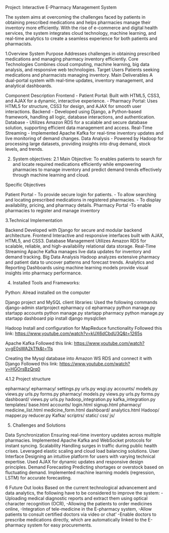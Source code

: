 Project: Interactive E-Pharmacy Management System

The system aims at overcoming the challenges faced by patients in obtaining prescribed medications and helps pharmacies manage their inventory more efficiently. 
With the rise of e-commerce and digital health services, the system integrates cloud technology, machine learning, and real-time analytics to create a seamless experience
for both patients and pharmacists.

1.Overview
System Purpose	Addresses challenges in obtaining prescribed medications and managing pharmacy inventory efficiently.
Core Technologies	Combines cloud computing, machine learning, big data analysis, and responsive web technologies.
Target Users	Patients seeking medications and pharmacists managing inventory.
Main Deliverables	A dual-portal system with real-time updates, inventory management, and analytical dashboards.

Component	Description
Frontend	- Patient Portal: Built with HTML5, CSS3, and AJAX for a dynamic, interactive experience.
	- Pharmacy Portal: Uses HTML5 for structure, CSS3 for design, and AJAX for smooth user interactions.
Backend	- Developed using Django, a Python-based framework, handling all logic, database interactions, and authentication.
Database	- Utilizes Amazon RDS for a scalable and secure database solution, supporting efficient data management and access.
Real-Time Streaming	- Implemented Apache Kafka for real-time inventory updates and live monitoring of demand changes.
Data Analysis	- Powered by Hadoop for processing large datasets, providing insights into drug demand, stock levels, and trends.

2. System objectives:
2.1 Main Objective: To enables patients to search for and locate required medications efficiently while empowering pharmacies to manage inventory and
     predict demand trends effectively through machine learning and cloud.

Specific Objectives	

Patient Portal	- To provide secure login for patients.
	- To allow searching and locating prescribed medications in registered pharmacies.
	- To display availability, pricing, and pharmacy details.
Pharmacy Portal	-To enable pharmacies to register and manage inventory

3.Technical Implementation

Backend	Developed with Django for secure and modular backend architecture.
Frontend	Interactive and responsive interfaces built with AJAX, HTML5, and CSS3.
Database Management	Utilizes Amazon RDS for scalable, reliable, and high-availability relational data storage.
Real-Time Streaming	Apache Kafka manages live data updates for inventory and demand tracking.
Big Data Analysis	Hadoop analyzes extensive pharmacy and patient data to uncover patterns and forecast trends.
Analytics and Reporting	Dashboards using machine learning models provide visual insights into pharmacy performance.


4. Installed Tools and Frameworks:
   
Python: 
Alread installed on the computer

Django project and MySQL client libraries:
Used the following commands
 django-admin startproject epharmacy
cd epharmacy
python manage.py startapp accounts
python manage.py startapp pharmacy
python manage.py startapp dashboard
pip install django mysqlclien

Hadoop Install and configuration for MapReduce functionality
Followed this link: https://www.youtube.com/watch?v=kUX6dCbdU3Q&t=1265s

Apache Kafka
Followed this link: https://www.youtube.com/watch?v=gE0sWA2kTfk&t=11s

Creating the Mysql database into Amazon WS RDS and connect it with Django
Followed this link: https://www.youtube.com/watch?v=HGOrsBzQrq0

4.1.2 Project structure
 
 epharmacy/
    epharmacy/
        settings.py
        urls.py
        wsgi.py
    accounts/
        models.py
        views.py
        urls.py
        forms.py
    pharmacy/
        models.py
        views.py
        urls.py
        forms.py
    dashboard/
        views.py
        urls.py
        hadoop_integration.py
        kafka_integration.py
    templates/
        base.html
        accounts/
            login.html
            signup.html
        pharmacy/
            medicine_list.html
            medicine_form.html
        dashboard/
            analytics.html
        Hadoop/
               mapper.py
               reducer.py
        Kafka/
            scriptrs/
    static/
        css/
        js/

 
5. Challenges and Solutions




Data Synchronization	Ensuring real-time inventory updates across multiple pharmacies.	Implemented Apache Kafka and WebSocket protocols for instant syncing.
Scalability	Handling surges in traffic during public health crises.	Leveraged elastic scaling and cloud load balancing solutions.
User Interface	Designing an intuitive platform for users with varying technical expertise.	Used AJAX for dynamic updates and responsive design principles.
Demand Forecasting	Predicting shortages or overstock based on fluctuating demand.	Implemented machine learning models (regression, LSTM) for accurate forecasting.




6 Future Out looks
Based on the current technological advancement and data analytics, the following have to be considered to improve the system:
-Uploading medical diagnostic reports and extract them using optical character recognition (OCR),
-Allowing the patients to order medicines online,
-Integration of tele-medicine in the E-pharmacy system,
-Allow patients to consult certified doctors via video or chat’
-Enable doctors to prescribe medications directly, which are automatically linked to the E-pharmacy system for easy procurements.

